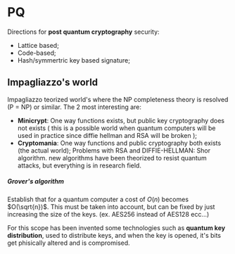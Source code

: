# PQ
Directions for **post quantum cryptography** security:
- Lattice based;
- Code-based;
- Hash/symmertric key based signature;

## Impagliazzo's world
Impagliazzo teorized world's where the NP completeness theory is resolved (P = NP) or similar. The 2 most interesting are:
- **Minicrypt**: One way functions exists, but public key cryptography does not exists ( this is a possible world when quantum computers will be used in practice since diffie hellman and RSA will be broken );
- **Cryptomania**: One way functions and public cryptography both exists (the actual world);
Problems with RSA and DIFFIE-HELLMAN: Shor algorithm.
new algorithms have been theorized to resist quantum attacks, but everything is in research field.

##### Grover's algorithm
Establish that for a quantum computer a cost of $O(n)$ becomes $O(\sqrt{n})$.
This must be taken into account, but can be fixed by just increasing the size of the keys.
(ex. AES256 instead of AES128 ecc...)

For this scope has been invented some technologies such as **quantum key distribution**, used to distribute keys, and when the key is opened, it's bits get phisically altered and is compromised.
